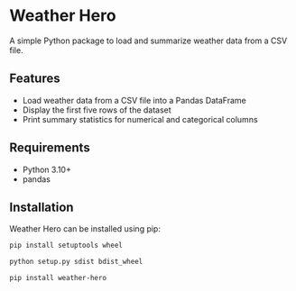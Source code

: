 # Weather Hero

A simple Python package to load and summarize weather data from a CSV file.  

## Features
- Load weather data from a CSV file into a Pandas DataFrame
- Display the first five rows of the dataset
- Print summary statistics for numerical and categorical columns

## Requirements
- Python 3.10+
- pandas

## Installation

Weather Hero can be installed using pip:

```bash
pip install setuptools wheel

python setup.py sdist bdist_wheel

pip install weather-hero
